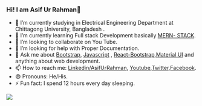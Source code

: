 ### Hi! I am Asif Ur Rahman👋


- 🔭 I’m currently studying in Electrical Engineering Department at Chittagong University, Bangladesh .
- 🌱 I’m currently learning Full stack Development basically [MERN- STACK](#).
- 👯 I’m looking to collaborate on You Tube.
- 🤔 I’m looking for help with Proper Documentation.
- 💬 Ask me about [Bootstrap](https://getbootstrap.com/docs/5.0/getting-started/introduction/),  [Javascript](https://developer.mozilla.org/en-US/docs/Web/JavaScript/) , [React-Bootstrap](https://react-bootstrap.github.io/),[Material UI](https://material-ui.com/) and anything about web development.
- 📫 How to reach me: [Linkedin/AsifUrRahman](https://www.linkedin.com/in/asif-ur-rahman-a0872517a/), [Youtube](https://www.youtube.com/channel/UCoOUW_3qoh1joWqKE7Mjz9Q),[Twitter](https://twitter.com/AsifUrR94512292),[Facebook](https://www.facebook.com/profile.php?id=100004973835491).
- 😄 Pronouns: He/His.
- ⚡ Fun fact: I spend 12 hours every day sleeping.


<img src="https://github-readme-stats.vercel.app/api?username=asifurrahman01714&&show_icons=true&title_color=ffffff&icon_color=bb2acf&text_color=daf7dc&bg_color=151515">
